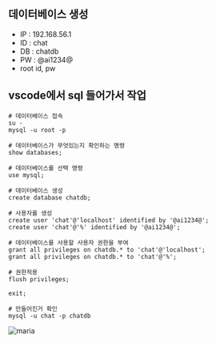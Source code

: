 ## 데이터베이스 생성
- IP : 192.168.56.1
- ID : chat
- DB : chatdb
- PW : @ai1234@
- root id, pw


## vscode에서 sql 들어가서 작업
```
# 데이터베이스 접속
su -
mysql -u root -p

# 데이터베이스가 무엇있는지 확인하는 명령
show databases;

# 데이터베이스를 선택 명령
use mysql;

# 데이터베이스 생성
create database chatdb;

# 사용자를 생성
create user 'chat'@'localhost' identified by '@ai1234@';
create user 'chat'@'%' identified by '@ai1234@';

# 데이터베이스를 사용할 사용자 권한을 부여
grant all privileges on chatdb.* to 'chat'@'localhost';
grant all privileges on chatdb.* to 'chat'@'%';

# 권한적용
flush privileges;

exit;

# 만들어진거 확인
mysql -u chat -p chatdb
```

![maria]()

